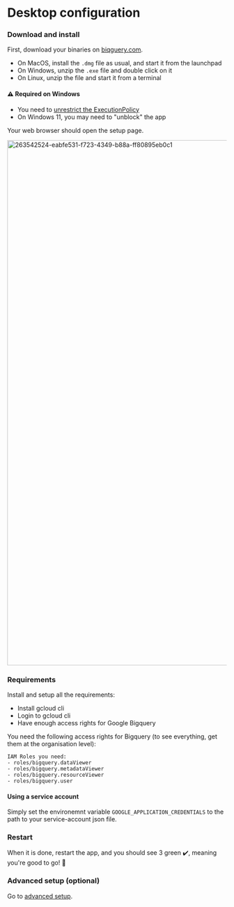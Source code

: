 # Desktop configuration

### Download and install
First, download your binaries on [biqguery.com](https://biqguery.com#download).

- On MacOS, install the `.dmg` file as usual, and start it from the launchpad
- On Windows, unzip the `.exe` file and double click on it
- On Linux, unzip the file and start it from a terminal

#### ⚠️ Required on Windows
- You need to [unrestrict the ExecutionPolicy](https://learn.microsoft.com/fr-fr/troubleshoot/azure/active-directory/cannot-run-scripts-powershell)
- On Windows 11, you may need to "unblock" the app

Your web browser should open the setup page.

<img width="1207" alt="263542524-eabfe531-f723-4349-b88a-ff80895eb0c1" src="https://github.com/biqguery/docs/assets/134798784/e39074c6-eb3d-4c1c-a87a-eb8914d09d65">

### Requirements

Install and setup all the requirements:
- Install gcloud cli
- Login to gcloud cli
- Have enough access rights for Google Bigquery

You need the following access rights for Bigquery (to see everything, get them at the organisation level):
```
IAM Roles you need:
- roles/bigquery.dataViewer
- roles/bigquery.metadataViewer
- roles/bigquery.resourceViewer
- roles/bigquery.user
```

#### Using a service account

Simply set the environemnt variable `GOOGLE_APPLICATION_CREDENTIALS` to the path to your service-account json file.

### Restart

When it is done, restart the app, and you should see 3 green ✔️, meaning you're good to go! 🥳

### Advanced setup (optional)

Go to [advanced setup](https://github.com/biqguery/docs/blob/main/ADVANCED_SETUP.md).





